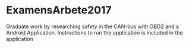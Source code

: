 # ExamensArbete2017

Graduate work by researching safety in the CAN-bus with OBD2 and a Android Application. 
Instructions to run the application is included in the application